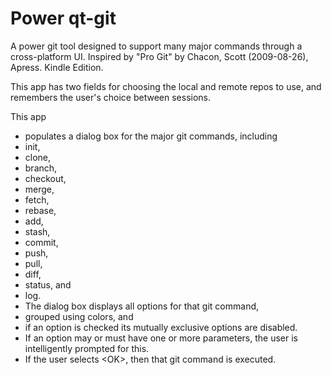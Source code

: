 # Power qt-git
A power git tool designed to support many major commands through a cross-platform UI. Inspired by "Pro Git" by Chacon, Scott (2009-08-26), Apress. Kindle Edition. 

This app has two fields for choosing the local and remote repos to use, and remembers the user's choice between sessions.

This app 
 * populates a dialog box for the major git commands, including 
  * init, 
  * clone, 
  * branch, 
  * checkout, 
  * merge, 
  * fetch, 
  * rebase, 
  * add, 
  * stash, 
  * commit, 
  * push, 
  * pull, 
  * diff, 
  * status, and 
  * log. 
 * The dialog box displays all options for that git command, 
  * grouped using colors, and 
  * if an option is checked its mutually exclusive options are disabled. 
 * If an option may or must have one or more parameters, the user is intelligently prompted for this. 
 * If the user selects \<OK\>, then that git command is executed.

